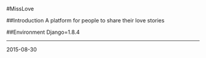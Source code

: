 #MissLove

##Introduction
A platform for people to share their love stories

##Environment
Django=1.8.4


-------

2015-08-30

